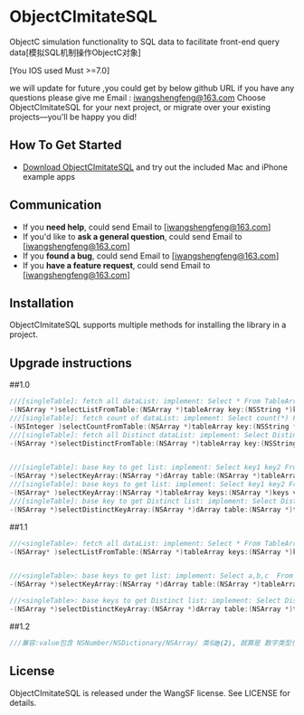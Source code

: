 # ObjectCImitateSQL
ObjectC simulation functionality to SQL data to facilitate front-end query data[模拟SQL机制操作ObjectC对象]

[You IOS used Must >=7.0]

we will update for future ,you could get by below github URL
if you have any questions please give me Email : iwangshengfeng@163.com
Choose ObjectCImitateSQL for your next project, or migrate over your existing projects—you'll be happy you did!

## How To Get Started

- [Download ObjectCImitateSQL](https://github.com/WSFeng/ObjectCImitateSQL/archive/master.zip) and try out the included Mac and iPhone example apps

## Communication

- If you **need help**, could send Email to  [iwangshengfeng@163.com]
- If you'd like to **ask a general question**, could send Email to  [iwangshengfeng@163.com]
- If you **found a bug**, could send Email to  [iwangshengfeng@163.com]
- If you **have a feature request**, could send Email to  [iwangshengfeng@163.com]

## Installation
ObjectCImitateSQL supports multiple methods for installing the library in a project.


## Upgrade instructions 

##1.0
```objective-c
///[singleTable]: fetch all dataList: implement: Select * From TableArray Where key = value
-(NSArray *)selectListFromTable:(NSArray *)tableArray key:(NSString *)key value:(NSString *)value;
///[singleTable]: fetch count of dataList: implement: Select count(*) From TableArray Where key = value
-(NSInteger )selectCountFromTable:(NSArray *)tableArray key:(NSString *)key value:(NSString *)value;
///[singleTable]: fetch all Distinct dataList: implement: Select Distinct * From TableArray Where key = value
-(NSArray *)selectDistinctFromTable:(NSArray *)tableArray key:(NSString *)key value:(NSString *)value;


///[singleTable]: base key to get list: implement: Select key1 key2 From TableArray Where key = value
-(NSArray *)selectKeyArray:(NSArray *)dArray table:(NSArray *)tableArray key:(NSString *)key value:(NSString *)value;
///[singleTable]: base keys to get list: implement: Select key1 key2 From TableArray Where key1 = value1 and key2 = value2 and ...
-(NSArray* )selectKeyArray:(NSArray *)tableArray keys:(NSArray *)keys values:(NSArray *)values;
///[singleTable]: base key to get Distinct list: implement: Select Distinct a,b,c  From TableArray Where key = value
-(NSArray *)selectDistinctKeyArray:(NSArray *)dArray table:(NSArray *)tableArray key:(NSString *)key value:(NSString *)value;
```

##1.1
```objective-c
///<singleTable>: fetch all dataList: implement: Select * From TableArray Where key1 = value1 and key2 = value2 and ...
-(NSArray* )selectListFromTable:(NSArray *)tableArray keys:(NSArray *)keys values:(NSArray *)values;


///<singleTable>: base keys to get list: implement: Select a,b,c  From TableArray Where key1 = value1 and key2 = value2
-(NSArray *)selectKeyArray:(NSArray *)dArray table:(NSArray *)tableArray keys:(NSArray *)keys values:(NSArray *)values;

///<singleTable>: base keys to get Distinct list: implement: Select Distinct a,b,c  From TableArray Where key1 = value1 and key2 = value2
-(NSArray *)selectDistinctKeyArray:(NSArray *)dArray table:(NSArray *)tableArray keys:(NSArray *)keys values:(NSArray *)values;
```

##1.2
```objective-c
///兼容:value包含 NSNumber/NSDictionary/NSArray/ 类似@(2), 就算是 数字类型也可以进行 where条件的比对
```


## License

ObjectCImitateSQL is released under the WangSF license. See LICENSE for details.
